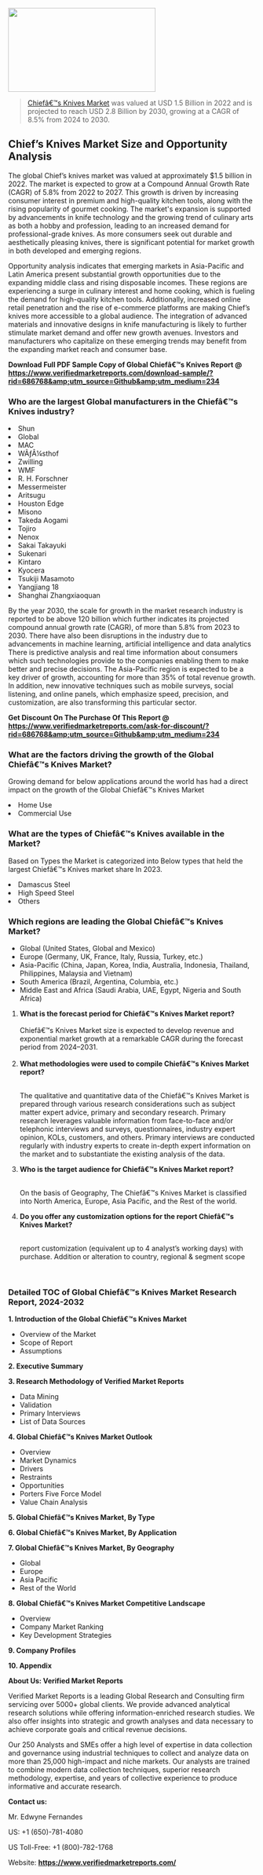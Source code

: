 <img src="https://ffe5etoiles.com/wp-content/uploads/2024/12/MST1-300x171.png" alt="" width="300" height="171" class="alignnone size-medium wp-image-20088" /><blockquote><p><p><a href="https://www.verifiedmarketreports.com/download-sample/?rid=686768&utm_source=Github&utm_medium=234" target="_blank">Chiefâ€™s Knives Market</a> was valued at USD 1.5 Billion in 2022 and is projected to reach USD 2.8 Billion by 2030, growing at a CAGR of 8.5% from 2024 to 2030.</p></blockquote><p><h2>Chief’s Knives Market Size and Opportunity Analysis</h2><p>The global Chief’s knives market was valued at approximately $1.5 billion in 2022. The market is expected to grow at a Compound Annual Growth Rate (CAGR) of 5.8% from 2022 to 2027. This growth is driven by increasing consumer interest in premium and high-quality kitchen tools, along with the rising popularity of gourmet cooking. The market's expansion is supported by advancements in knife technology and the growing trend of culinary arts as both a hobby and profession, leading to an increased demand for professional-grade knives. As more consumers seek out durable and aesthetically pleasing knives, there is significant potential for market growth in both developed and emerging regions.</p><p>Opportunity analysis indicates that emerging markets in Asia-Pacific and Latin America present substantial growth opportunities due to the expanding middle class and rising disposable incomes. These regions are experiencing a surge in culinary interest and home cooking, which is fueling the demand for high-quality kitchen tools. Additionally, increased online retail penetration and the rise of e-commerce platforms are making Chief’s knives more accessible to a global audience. The integration of advanced materials and innovative designs in knife manufacturing is likely to further stimulate market demand and offer new growth avenues. Investors and manufacturers who capitalize on these emerging trends may benefit from the expanding market reach and consumer base.</p></p><p class=""><strong>Download Full PDF Sample Copy of Global Chiefâ€™s Knives Report @ <a href="https://www.verifiedmarketreports.com/download-sample/?rid=686768&amp;utm_source=Github&amp;utm_medium=234" target="_blank">https://www.verifiedmarketreports.com/download-sample/?rid=686768&amp;utm_source=Github&amp;utm_medium=234</a></strong></p><h3 id="" class="">Who are the largest Global manufacturers in the Chiefâ€™s Knives industry?</h3><p><li>Shun</li><li> Global</li><li> MAC</li><li> WÃƒÂ¼sthof</li><li> Zwilling</li><li> WMF</li><li> R. H. Forschner</li><li> Messermeister</li><li> Aritsugu</li><li> Houston Edge</li><li> Misono</li><li> Takeda Aogami</li><li> Tojiro</li><li> Nenox</li><li> Sakai Takayuki</li><li> Sukenari</li><li> Kintaro</li><li> Kyocera</li><li> Tsukiji Masamoto</li><li> Yangjiang 18</li><li> Shanghai Zhangxiaoquan</li></p><div class=""><div class="" dir="" data-message-author-role="" data-message-id="" data-message-model-slug=""><div class=""><div class=""><div class=""><div class="" dir="" data-message-author-role="" data-message-id="" data-message-model-slug=""><div class=""><div class=""><p>By the year 2030, the scale for growth in the market research industry is reported to be above 120 billion which further indicates its projected compound annual growth rate (CAGR), of more than 5.8% from 2023 to 2030. There have also been disruptions in the industry due to advancements in machine learning, artificial intelligence and data analytics There is predictive analysis and real time information about consumers which such technologies provide to the companies enabling them to make better and precise decisions. The Asia-Pacific region is expected to be a key driver of growth, accounting for more than 35% of total revenue growth. In addition, new innovative techniques such as mobile surveys, social listening, and online panels, which emphasize speed, precision, and customization, are also transforming this particular sector.</p><p><strong>Get Discount On The Purchase Of This Report @&nbsp; <a href="https://www.verifiedmarketreports.com/ask-for-discount/?rid=686768&amp;utm_source=Github&amp;utm_medium=234" target="_blank">https://www.verifiedmarketreports.com/ask-for-discount/?rid=686768&amp;utm_source=Github&amp;utm_medium=234</a></strong></p></div></div></div></div></div></div></div></div><h3 id="" class="">What are the factors driving the growth of the Global Chiefâ€™s Knives Market?</h3><p id="" class="">Growing demand for below applications around the world has had a direct impact on the growth of the Global Chiefâ€™s Knives Market</p><p id="" class=""><li>Home Use</li><li> Commercial Use</li></p><h3 id="" class="">What are the types of Chiefâ€™s Knives available in the Market?</h3><p id="" class="">Based on Types the Market is categorized into Below types that held the largest Chiefâ€™s Knives market share In 2023.</p><p id="" class=""><li>Damascus Steel</li><li> High Speed Steel</li><li> Others</li></p><h3 id="" class="">Which regions are leading the Global Chiefâ€™s Knives Market?</h3><ul><li>Global (United States, Global and Mexico)</li><li>Europe (Germany, UK, France, Italy, Russia, Turkey, etc.)</li><li>Asia-Pacific (China, Japan, Korea, India, Australia, Indonesia, Thailand, Philippines, Malaysia and Vietnam)</li><li>South America (Brazil, Argentina, Columbia, etc.)</li><li>Middle East and Africa (Saudi Arabia, UAE, Egypt, Nigeria and South Africa)</li></ul><p><ol><li><strong>What is the forecast period for Chiefâ€™s Knives Market report?<br /></strong><br /><span data-sheets-root="1" data-sheets-value="{&quot;1&quot;:2,&quot;2&quot;:&quot;XXXX size is expected to develop revenue and exponential market growth at a remarkable CAGR during the forecast period from 2024&ndash;2030.&quot;}" data-sheets-userformat="{&quot;2&quot;:12674,&quot;4&quot;:{&quot;1&quot;:2,&quot;2&quot;:16776960},&quot;10&quot;:2,&quot;11&quot;:0,&quot;15&quot;:&quot;Arial&quot;,&quot;16&quot;:12}">Chiefâ€™s Knives Market size is expected to develop revenue and exponential market growth at a remarkable CAGR during the forecast period from 2024&ndash;2031.</span><br /><br /></li><li><strong>What methodologies were used to compile Chiefâ€™s Knives Market report?<br /><br /></strong><p>The qualitative and quantitative data of the&nbsp;Chiefâ€™s Knives Market is prepared through various research considerations such as subject matter expert advice, primary and secondary research. Primary research leverages valuable information from face-to-face and/or telephonic interviews and surveys, questionnaires, industry expert opinion, KOLs, customers, and others. Primary interviews are conducted regularly with industry experts to create in-depth expert information on the market and to substantiate the existing analysis of the data.&nbsp;</p></li><li><strong>Who is the target audience for Chiefâ€™s Knives Market report?<br /><br /></strong><p>On the basis of Geography, The&nbsp;Chiefâ€™s Knives Market is classified into North America, Europe, Asia Pacific, and the Rest of the world.</p></li><li><strong>Do you offer any customization options for the report Chiefâ€™s Knives Market?<br /><br /></strong><p>report customization (equivalent up to 4 analyst&rsquo;s working days) with purchase. Addition or alteration to country, regional &amp; segment scope</p><p>&nbsp;</p></li></ol></p><h3 id="" class="">Detailed TOC of Global Chiefâ€™s Knives Market Research Report, 2024-2032</h3><p id="" class=""><strong>1. Introduction of the Global Chiefâ€™s Knives Market</strong></p><ul><li>Overview of the Market</li><li>Scope of Report</li><li>Assumptions</li></ul><p id="" class=""><strong>2. Executive Summary</strong></p><p id="" class=""><strong>3. Research Methodology of&nbsp;Verified Market Reports</strong></p><ul><li>Data Mining</li><li>Validation</li><li>Primary Interviews</li><li>List of Data Sources</li></ul><p id="" class=""><strong>4. Global Chiefâ€™s Knives Market Outlook</strong></p><ul><li>Overview</li><li>Market Dynamics</li><li>Drivers</li><li>Restraints</li><li>Opportunities</li><li>Porters Five Force Model</li><li>Value Chain Analysis</li></ul><p id="" class=""><strong>5. Global Chiefâ€™s Knives Market, By&nbsp;Type</strong></p><p id="" class=""><strong>6. Global Chiefâ€™s Knives Market, By Application</strong></p><p id="" class=""><strong>7. Global Chiefâ€™s Knives Market, By Geography</strong></p><ul><li>Global</li><li>Europe</li><li>Asia Pacific</li><li>Rest of the World</li></ul><p id="" class=""><strong>8. Global Chiefâ€™s Knives Market Competitive Landscape</strong></p><ul><li>Overview</li><li>Company Market Ranking</li><li>Key Development Strategies</li></ul><p id="" class=""><strong>9. Company Profiles</strong></p><p id="" class=""><strong>10. Appendix</strong></p><p id="" class=""><strong>About Us: Verified Market Reports</strong></p><p id="" class="">Verified Market Reports is a leading Global Research and Consulting firm servicing over 5000+ global clients. We provide advanced analytical research solutions while offering information-enriched research studies. We also offer insights into strategic and growth analyses and data necessary to achieve corporate goals and critical revenue decisions.</p><p id="" class="">Our 250 Analysts and SMEs offer a high level of expertise in data collection and governance using industrial techniques to collect and analyze data on more than 25,000 high-impact and niche markets. Our analysts are trained to combine modern data collection techniques, superior research methodology, expertise, and years of collective experience to produce informative and accurate research.</p><p id="" class=""><strong>Contact us:</strong></p><p id="" class="">Mr. Edwyne Fernandes</p><p id="" class="">US: +1 (650)-781-4080</p><p id="" class="">US Toll-Free: +1 (800)-782-1768</p><p id="" class="">Website: <a target="" data-test-app-aware-link=""><strong>https://www.verifiedmarketreports.com/</strong></a></p>
